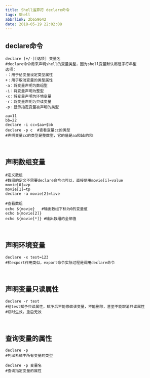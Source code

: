```yaml
---
title: Shell运算符 declare命令
tags: Shell
abbrlink: 2b659642
date: 2018-05-19 22:02:08
---
```




## declare命令
```
declare [+/-][选项] 变量名 
#declare命令用来声明shell的变量类型，因为shell变量默认都是字符串型
选项：
-：用于给变量设定类型属性
+：用于取消变量的类型属性
-a：将变量声明为数组型
-i：将变量声明为整型
-x：将变量声明为环境变量
-r：将变量声明为只读变量
-p：显示指定变量被声明的类型

aa=11 
bb=22
declare -i cc=$aa+$bb
declare -p c  #查看变量cc的类型
#声明变量cc的类型是整数型，它的值是aa和bb的和
```
<br>


## 声明数组变量
```
#定义数组
#数组的定义不需要declare命令也可以，直接使用movie[i]=value
movie[0]=zp
movie[1]=tp
declare -a movie[2]=live

#查看数组
echo ${movie}   #输出数组下标为0的变量值
echo ${movie[2]} 
echo ${movie[*]} #输出数组的全部值
```
<br>

## 声明环境变量
```
declare -x test=123
#和export作用类似，export命令实际过程是调用declare命令
```

<br>

## 声明变量只读属性
```
declare -r test
#给test赋予只读属性，赋予后不能修改该变量，不能删除，甚至不能取消只读属性
#临时生效，重启无效
```

<br>

## 查询变量的属性
```
declare -p
#列出系统中所有变量的类型

declare -p 变量名
#查询指定变量的属性
```